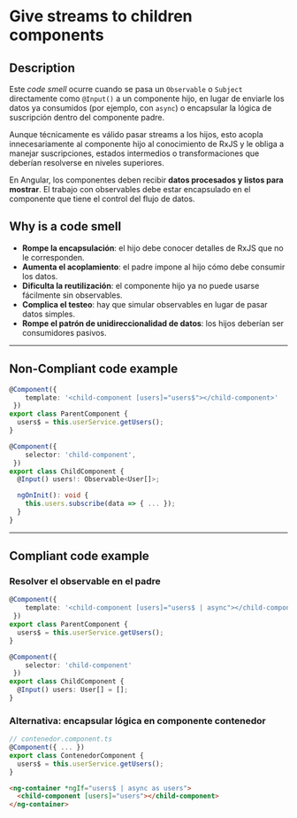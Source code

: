 # Give streams to children components

## Description

Este *code smell* ocurre cuando se pasa un `Observable` o `Subject` directamente como `@Input()` a un componente hijo, en lugar de enviarle los datos ya consumidos (por ejemplo, con `async`) o encapsular la lógica de suscripción dentro del componente padre.

Aunque técnicamente es válido pasar streams a los hijos, esto acopla innecesariamente al componente hijo al conocimiento de RxJS y le obliga a manejar suscripciones, estados intermedios o transformaciones que deberían resolverse en niveles superiores.

En Angular, los componentes deben recibir **datos procesados y listos para mostrar**. El trabajo con observables debe estar encapsulado en el componente que tiene el control del flujo de datos.

## Why is a code smell

- **Rompe la encapsulación**: el hijo debe conocer detalles de RxJS que no le corresponden.
- **Aumenta el acoplamiento**: el padre impone al hijo cómo debe consumir los datos.
- **Dificulta la reutilización**: el componente hijo ya no puede usarse fácilmente sin observables.
- **Complica el testeo**: hay que simular observables en lugar de pasar datos simples.
- **Rompe el patrón de unidireccionalidad de datos**: los hijos deberían ser consumidores pasivos.


---
## Non-Compliant code example

```ts
@Component({ 
    template: '<child-component [users]="users$"></child-component>'
 })
export class ParentComponent {
  users$ = this.userService.getUsers();
}
```

```ts
@Component({ 
    selector: 'child-component',
 })
export class ChildComponent {
  @Input() users!: Observable<User[]>;

  ngOnInit(): void {
    this.users.subscribe(data => { ... });
  }
}
```

---
## Compliant code example

### Resolver el observable en el padre

```ts
@Component({ 
    template: '<child-component [users]="users$ | async"></child-component>'
 })
export class ParentComponent {
  users$ = this.userService.getUsers();
}
```


```ts
@Component({ 
    selector: 'child-component'
 })
export class ChildComponent {
  @Input() users: User[] = [];
}
```

### Alternativa: encapsular lógica en componente contenedor

```ts
// contenedor.component.ts
@Component({ ... })
export class ContenedorComponent {
  users$ = this.userService.getUsers();
}
```

```html
<ng-container *ngIf="users$ | async as users">
  <child-component [users]="users"></child-component>
</ng-container>
```